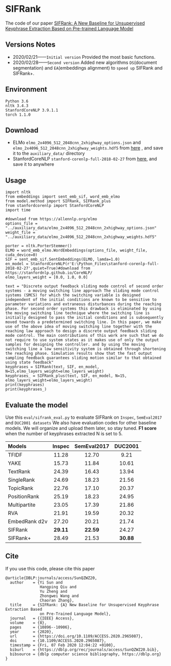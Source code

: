 # SIFRank
The code of our paper [SIFRank: A New Baseline for Unsupervised Keyphrase Extraction Based on Pre-trained Language Model](https://ieeexplore.ieee.org/document/8954611)

## Versions Notes
* 2020/02/21——``Initial version`` 
Provided the most basic functions.
* 2020/02/28——``Second version``
Added new algorithms ``DS``(document segmentation) and ``EA``(embeddings alignment) to ``speed up`` SIFRank and SIFRank+.
## Environment
```
Python 3.6
nltk 3.4.3
StanfordCoreNLP 3.9.1.1
torch 1.1.0
```
## Download
* ELMo ``elmo_2x4096_512_2048cnn_2xhighway_options.json`` and ``elmo_2x4096_512_2048cnn_2xhighway_weights.hdf5`` from [here](https://allennlp.org/elmo) , and save it to the ``auxiliary_data/`` directory
* StanfordCoreNLP ``stanford-corenlp-full-2018-02-27`` from [here](https://stanfordnlp.github.io/CoreNLP/), and save it to anywhere

## Usage
```
import nltk
from embeddings import sent_emb_sif, word_emb_elmo
from model.method import SIFRank, SIFRank_plus
from stanfordcorenlp import StanfordCoreNLP
import time

#download from https://allennlp.org/elmo
options_file = "../auxiliary_data/elmo_2x4096_512_2048cnn_2xhighway_options.json"
weight_file = "../auxiliary_data/elmo_2x4096_512_2048cnn_2xhighway_weights.hdf5"

porter = nltk.PorterStemmer()
ELMO = word_emb_elmo.WordEmbeddings(options_file, weight_file, cuda_device=0)
SIF = sent_emb_sif.SentEmbeddings(ELMO, lamda=1.0)
en_model = StanfordCoreNLP(r'E:\Python_Files\stanford-corenlp-full-2018-02-27',quiet=True)#download from https://stanfordnlp.github.io/CoreNLP/
elmo_layers_weight = [0.0, 1.0, 0.0]

text = "Discrete output feedback sliding mode control of second order systems - a moving switching line approach The sliding mode control systems (SMCS) for which the switching variable is designed independent of the initial conditions are known to be sensitive to parameter variations and extraneous disturbances during the reaching phase. For second order systems this drawback is eliminated by using the moving switching line technique where the switching line is initially designed to pass the initial conditions and is subsequently moved towards a predetermined switching line. In this paper, we make use of the above idea of moving switching line together with the reaching law approach to design a discrete output feedback sliding mode control. The main contributions of this work are such that we do not require to use system states as it makes use of only the output samples for designing the controller. and by using the moving switching line a low sensitivity system is obtained through shortening the reaching phase. Simulation results show that the fast output sampling feedback guarantees sliding motion similar to that obtained using state feedback"
keyphrases = SIFRank(text, SIF, en_model, N=15,elmo_layers_weight=elmo_layers_weight)
keyphrases_ = SIFRank_plus(text, SIF, en_model, N=15, elmo_layers_weight=elmo_layers_weight)
print(keyphrases)
print(keyphrases_)
```
## Evaluate the model
Use this ``eval/sifrank_eval.py`` to evaluate SIFRank on ``Inspec``, ``SemEval2017`` and ``DUC2001 datasets``
We also have evaluation codes for other baseline models. We will organize and upload them later, so stay tuned.
**F1 score** when the number of keyphrases extracted N is set to 5.

| Models       | Inspec       | SemEval2017   | DUC2001      |
| :-----       | :----:       | :----:        |:----:        |
| TFIDF        | 11.28        | 12.70         |  9.21        |
| YAKE         | 15.73        | 11.84         | 10.61        |
| TextRank     | 24.39        | 16.43         | 13.94        |
| SingleRank   | 24.69        | 18.23         | 21.56        |
| TopicRank    | 22.76        | 17.10         | 20.37        |
| PositionRank | 25.19        | 18.23         | 24.95        |
| Multipartite | 23.05        | 17.39         | 21.86        |
| RVA          | 21.91        | 19.59         | 20.32        |
| EmbedRank d2v| 27.20        | 20.21         | 21.74        |
| SIFRank      | **29.11**        | **22.59**         | 24.27        |
| SIFRank+     | 28.49        | 21.53         | **30.88**        |

## Cite
If you use this code, please cite this paper
```
@article{DBLP:journals/access/SunQZWZ20,
  author    = {Yi Sun and
               Hangping Qiu and
               Yu Zheng and
               Zhongwei Wang and
               Chaoran Zhang},
  title     = {SIFRank: {A} New Baseline for Unsupervised Keyphrase Extraction Based
               on Pre-Trained Language Model},
  journal   = {{IEEE} Access},
  volume    = {8},
  pages     = {10896--10906},
  year      = {2020},
  url       = {https://doi.org/10.1109/ACCESS.2020.2965087},
  doi       = {10.1109/ACCESS.2020.2965087},
  timestamp = {Fri, 07 Feb 2020 12:04:22 +0100},
  biburl    = {https://dblp.org/rec/journals/access/SunQZWZ20.bib},
  bibsource = {dblp computer science bibliography, https://dblp.org}
}
```
